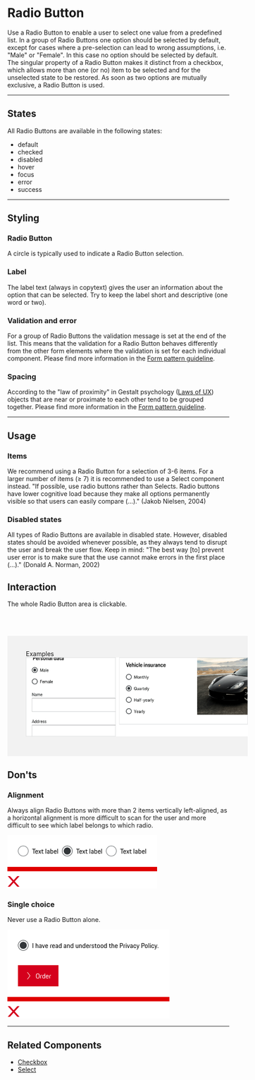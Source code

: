 # Radio Button

Use a Radio Button to enable a user to select one value from a predefined list.
In a group of Radio Buttons one option should be selected by default, except for cases where a pre-selection can lead to wrong assumptions, i.e. "Male" or "Female".
In this case no option should be selected by default. The singular property of a Radio Button makes it distinct from a checkbox, which allows more than one (or no) item to be selected and for the unselected state to be restored. As soon as two options are mutually exclusive, a Radio Button is used.

---

## States
All Radio Buttons are available in the following states:
* default
* checked
* disabled
* hover
* focus
* error
* success

---

## Styling

### Radio Button
A circle is typically used to indicate a Radio Button selection.

### Label
The label text (always in copytext) gives the user an information about the option that can be selected. Try to keep the label short and descriptive (one word or two).

### Validation and error
For a group of Radio Buttons the validation message is set at the end of the list. This means that the validation for a Radio Button behaves differently from the other form elements where the validation is set for each individual component.
Please find more information in the [Form pattern guideline](#/patterns/forms).

### Spacing
According to the "law of proximity" in Gestalt psychology ([Laws of UX](https://lawsofux.com/law-of-proximity)) objects that are near or proximate to each other tend to be grouped together.
Please find more information in the [Form pattern guideline](#/patterns/forms).

---

## Usage

### Items
We recommend using a Radio Button for a selection of 3-6 items. For a larger number of items (≥ 7) it is recommended to use a Select component instead. "If possible, use radio buttons rather than Selects. Radio buttons have lower cognitive load because they make all options permanently visible so that users can easily compare (…)." (Jakob Nielsen, 2004)

### Disabled states
All types of Radio Buttons are available in disabled state. However, disabled states should be avoided whenever possible, as they always tend to disrupt the user and break the user flow. Keep in mind: "The best way [to] prevent user error is to make sure that the use cannot make errors in the first place (…)." (Donald A. Norman, 2002)

## Interaction
The whole Radio Button area is clickable.

<div style="background:#F2F2F2; width:100%; margin-top: 64px; padding-top: 32px; padding-left: 42px; padding-bottom: 42px;">
    <p-headline variant="headline-3" tag="h3" style="margin-bottom: 24px;">Examples</p-headline>
    <img src="./assets/radio-button-examples.png" alt="Examples for radio button usage"/>
</div>


## Don'ts

### Alignment
Always align Radio Buttons with more than 2 items vertically left-aligned, as a horizontal alignment is more difficult to scan for the user and more difficult to see which label belongs to which radio.

![Example for alignment](./assets/radio-button-dont-alignment.png)

### Single choice
Never use a Radio Button alone.

![Example for single choice](./assets/radio-button-dont-single-choice.png)

---

## Related Components

* [Checkbox](#/components/checkbox)
* [Select](#/components/select)
